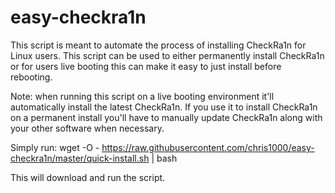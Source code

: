 # easy-checkra1n
This script is meant to automate the process of installing CheckRa1n for Linux users. This script can be used to either permanently install CheckRa1n or for users live booting this can make it easy to just install before rebooting. 

Note: when running this script on a live booting environment it'll automatically install the latest CheckRa1n. If you use it to install CheckRa1n on a permanent install you'll have to manually update CheckRa1n along with your other software when necessary.

Simply run: wget -O - https://raw.githubusercontent.com/chris1000/easy-checkra1n/master/quick-install.sh | bash

This will download and run the script.
